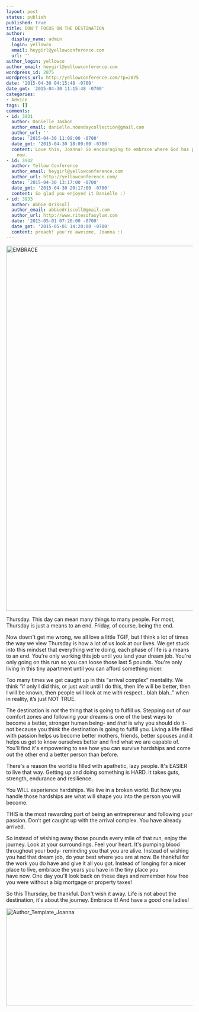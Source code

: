 ```yaml
---
layout: post
status: publish
published: true
title: DON'T FOCUS ON THE DESTINATION
author:
  display_name: admin
  login: yellowco
  email: heygirl@yellowconference.com
  url: ''
author_login: yellowco
author_email: heygirl@yellowconference.com
wordpress_id: 2875
wordpress_url: http://yellowconference.com/?p=2875
date: '2015-04-30 04:15:48 -0700'
date_gmt: '2015-04-30 11:15:48 -0700'
categories:
- Advice
tags: []
comments:
- id: 3931
  author: Danielle Jasbon
  author_email: danielle.noondaycollection@gmail.com
  author_url: ''
  date: '2015-04-30 11:09:00 -0700'
  date_gmt: '2015-04-30 18:09:00 -0700'
  content: Love this, Joanna! So encouraging to embrace where God has placed us right
    now.
- id: 3932
  author: Yellow Conference
  author_email: heygirl@yellowconference.com
  author_url: http://yellowconference.com/
  date: '2015-04-30 13:17:00 -0700'
  date_gmt: '2015-04-30 20:17:00 -0700'
  content: So glad you enjoyed it Danielle :)
- id: 3933
  author: Abbie Driscoll
  author_email: abbiedriscoll@gmail.com
  author_url: http://www.ritesofasylum.com
  date: '2015-05-01 07:20:00 -0700'
  date_gmt: '2015-05-01 14:20:00 -0700'
  content: preach! you're awesome, Joanna :)
---
```

<p><a href="http://yellowconference.com/wp-content/uploads/2015/04/EMBRACE.png"><img class="aligncenter size-full wp-image-2877" src="http://yellowconference.com/wp-content/uploads/2015/04/EMBRACE.png" alt="EMBRACE" width="700" height="986" /></a></p>
<p>Thursday. This day can mean many things to many people.&nbsp;For most, Thursday is just a means to an end.&nbsp;Friday, of course, being the end.</p>
<p>Now down't get me wrong, we all love a little TGIF, but I think a lot of times the way we view Thursday is how a lot of us look at our lives. We get stuck into this mindset that everything we're doing, each phase of life is a means to an end. You're only working this job until you&nbsp;land&nbsp;your dream job. You're only going on this run so you can loose those last 5 pounds. You're only living in this tiny apartment until you&nbsp;can afford something nicer.</p>
<p>Too many times we get caught up in this &ldquo;arrival complex&rdquo; mentality. We think &ldquo;if only I did this, or just wait until I do this, then life will be better, then I will be known, then people will look at me with respect&hellip;blah blah..&rdquo; when in reality, it&rsquo;s just NOT TRUE.</p>
<p>The destination is <em>not</em>&nbsp;the thing that is going to fulfill&nbsp;us. Stepping out of our comfort zones and following your dreams is one of the best ways to become a better, stronger human being- and<em> that</em> is why you should do it- not because you think the destination is going to fulfill you. Living a life filled with passion&nbsp;helps us become better mothers, friends, better spouses and it helps us get to know ourselves better and find what we are capable of. You'll find it's&nbsp;empowering to see how you&nbsp;can survive hardships and come out the other end a better person&nbsp;than before.</p>
<p>There's a reason the world is filled with apathetic, lazy people. It's EASIER to live that way. Getting up and doing something is HARD. It takes guts, strength, endurance and resilience.</p>
<p>You WILL&nbsp;experience hardships. We live in a broken world. But how you handle those hardships are what will shape you into the person you will become.</p>
<p>THIS is the most rewarding part of being an entrepreneur and following your passion. Don&rsquo;t get caught up with the arrival complex.&nbsp;You have already arrived.</p>
<p>So instead of wishing away those pounds every mile of that run, enjoy the journey. Look at your surroundings. Feel your heart. It's pumping blood throughout your body- reminding&nbsp;you that you are alive. Instead of wishing you had that&nbsp;dream job, do your best where you are at now. Be thankful for the work&nbsp;you do have and give it all you got. Instead of longing for a nicer place to live, embrace the years you have in the tiny place you have&nbsp;now.&nbsp;One day you'll look back on these days and remember how free you were without a big mortgage or property taxes!</p>
<p>So this Thursday, be thankful. Don't wish it away. Life is not about the destination, it's about the journey.&nbsp;Embrace it! And have a good one ladies!</p>
<p><a href="https://instagram.com/joannawaterfall/" target="_blank"><img class="aligncenter size-full wp-image-1823" src="http://yellowconference.com/wp-content/uploads/2015/01/Author_Template_Joanna.jpg" alt="Author_Template_Joanna" width="700" height="264" /></a></p>
